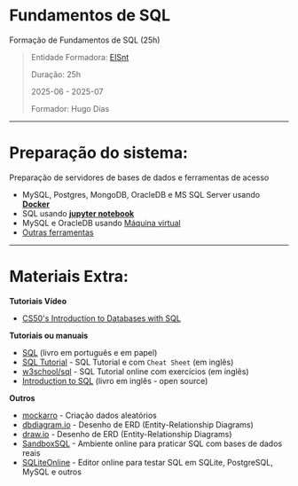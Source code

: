 # Fundamentos de SQL
Formação de Fundamentos de SQL (25h)

> Entidade Formadora: [EISnt](https://eisnt.com/)
>
> Duração: 25h
> 
> 2025-06 - 2025-07
>
> Formador: Hugo Dias


* * *

# Preparação do sistema:
Preparação de servidores de bases de dados e ferramentas de acesso 
- MySQL, Postgres, MongoDB, OracleDB e MS SQL Server usando [**Docker**](system_prep/README.md#-prepara%C3%A7%C3%A3o-do-sistema-para-correr-em-docker)
- SQL usando [**jupyter notebook**](system_prep/README.md#-prepara%C3%A7%C3%A3o-do-sistema-para-correr-em-jupyter-notebook)
- MySQL e OracleDB usando [Máquina virtual](system_prep/README.md#%EF%B8%8F-prepara%C3%A7%C3%A3o-do-sistema-para-correr-em-m%C3%A1quina-virtual)
- [Outras ferramentas](system_prep/README.md#-ferramentas-para-liga%C3%A7%C3%A3o-a-bases-de-dados)



* * *
# Materiais Extra:

**Tutoriais Vídeo**
* [CS50's Introduction to Databases with SQL](https://www.youtube.com/playlist?list=PLhQjrBD2T382v1MBjNOhPu9SiJ1fsD4C0)


**Tutoriais ou manuais**
* [SQL](https://www.wook.pt/livro/sql-structured-query-language-luis-damas/19619695) (livro em português e em papel)
* [SQL Tutorial](https://www.sqltutorial.org/) - SQL Tutorial e com `Cheat Sheet` (em inglês)
* [w3school/sql](https://www.w3schools.com/sql/default.asp) - SQL Tutorial online com exercícios (em inglês)
* [Introduction to SQL](https://github.com/bobbyiliev/introduction-to-sql) (livro em inglês - open source)


**Outros**
* [mockarro](https://mockaroo.com/) - Criação dados aleatórios
* [dbdiagram.io](https://dbdiagram.io) - Desenho de ERD (Entity-Relationship Diagrams)
* [draw.io](https://draw.io) - Desenho de ERD (Entity-Relationship Diagrams)
* [SandboxSQL](https://sandboxsql.com/) - Ambiente online para praticar SQL com bases de dados reais
* [SQLiteOnline](https://sqliteonline.com/) - Editor online para testar SQL em SQLite, PostgreSQL, MySQL e outros
